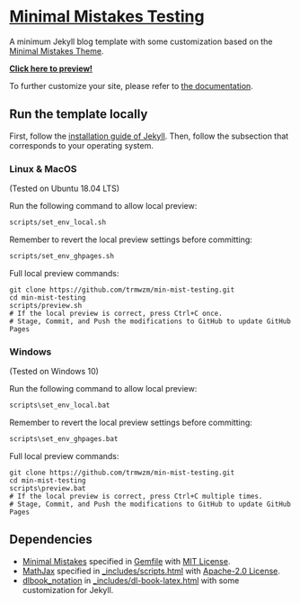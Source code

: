 # [Minimal Mistakes Testing](https://github.com/trmwzm/min-mist-testing/)

A minimum Jekyll blog template with some customization based on the [Minimal Mistakes Theme](https://mmistakes.github.io/minimal-mistakes/).

**[Click here to preview!](https://trmwzm.github.io/min-mist-testing/styling-syntax-test/)**

To further customize your site, please refer to [the documentation](https://mmistakes.github.io/minimal-mistakes/docs/quick-start-guide/).

## Run the template locally

First, follow the [installation guide of Jekyll](https://jekyllrb.com/docs/installation/). Then, follow the subsection that corresponds to your operating system.

### Linux & MacOS

(Tested on Ubuntu 18.04 LTS)

Run the following command to allow local preview:

```sh
scripts/set_env_local.sh
```

Remember to revert the local preview settings before committing:

```sh
scripts/set_env_ghpages.sh
```

Full local preview commands:

```
git clone https://github.com/trmwzm/min-mist-testing.git
cd min-mist-testing
scripts/preview.sh
# If the local preview is correct, press Ctrl+C once.
# Stage, Commit, and Push the modifications to GitHub to update GitHub Pages
```

<!--
(Optional) Install git-hooks with:

```sh
scripts/install.sh
```
-->

### Windows

(Tested on Windows 10)

Run the following command to allow local preview:

```sh
scripts\set_env_local.bat
```

Remember to revert the local preview settings before committing:

```sh
scripts\set_env_ghpages.bat
```

Full local preview commands:

```
git clone https://github.com/trmwzm/min-mist-testing.git
cd min-mist-testing
scripts\preview.bat
# If the local preview is correct, press Ctrl+C multiple times.
# Stage, Commit, and Push the modifications to GitHub to update GitHub Pages
```

<!--
(Optional) Install git-hooks with:

```sh
scripts\install.bat
```

Note: requires [pwsh](https://docs.microsoft.com/en-us/powershell/scripting/install/installing-powershell-on-windows)
-->

## Dependencies

- [Minimal Mistakes](https://github.com/mmistakes/minimal-mistakes/releases) specified in [Gemfile](Gemfile) with [MIT License](https://github.com/mmistakes/minimal-mistakes/blob/master/LICENSE).
- [MathJax](https://github.com/mathjax/MathJax/releases) specified in [_includes/scripts.html](_includes/scripts.html) with [Apache-2.0 License](https://github.com/mathjax/MathJax/blob/master/LICENSE).
- [dlbook_notation](https://github.com/goodfeli/dlbook_notation) in [_includes/dl-book-latex.html](_includes/scripts.html) with some customization for Jekyll.
